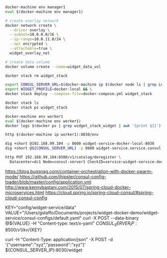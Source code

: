 ```bash
docker-machine env manager1
eval $(docker-machine env manager1)

# create overlay network
docker network create \
  --driver overlay \
  --subnet=10.0.0.0/16 \
  --ip-range=10.0.11.0/24 \
  --opt encrypted \
  --attachable=true \
  widget_overlay_net

# create data volume
docker volume create --name=widget_data_vol

docker stack rm widget_stack

export CONSUL_SERVER_URL=$(docker-machine ip $(docker node ls | grep Leader | awk '{print $3}')) && \
export WIDGET_PROFILE=docker-local && \
docker stack deploy --compose-file=docker-compose.yml widget_stack

docker stack ls
docker stack ps widget_stack

docker-machine env worker1
eval $(docker-machine env worker1)
docker logs $(docker ps | grep widget_stack_widget | awk '{print $1}')

http $(docker-machine ip worker1):8030/env

dig +short @192.168.99.104 -p 8600 widget-service-docker-local-8030
dig +short @${CONSUL_SERVER_URL} -p 8600 widget-service.service.consul

http PUT 192.168.99.104:8500/v1/catalog/deregister \
  Datacenter=dc1 Node=consul-server1 CheckID=service:widget-service-docker-local-8030
```


https://blog.bugsnag.com/container-orchestration-with-docker-swarm-mode/
https://github.com/jhipster/consul-config-loader/blob/master/config/application.yml
http://www.kennybastani.com/2015/07/spring-cloud-docker-microservices.html
https://cloud.spring.io/spring-cloud-consul/#spring-cloud-consul-config


KEY="config/widget-service/data"
VALUE="/Users/gstaffo/Documents/projects/widget-docker-demo/widget-service/consul-configs/default.yaml"
curl -X POST --data-binary @${VALUE} -H "Content-type: text/x-yaml" ${CONSUL_SERVER_IP}:8500/v1/kv/${KEY}

curl -H "Content-Type: application/json" -X POST -d '{"username":"xyz","password":"xyz"}' ${CONSUL_SERVER_IP}:8030/widget
